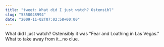 ```yaml
---
title: "tweet: What did I just watch? Ostensibl"
slug: "5358048994"
date: "2009-11-02T07:02:58+00:00"
---
```

What did I just watch? Ostensibly it was "Fear and Loathing in Las Vegas." What to take away from it...no clue.
